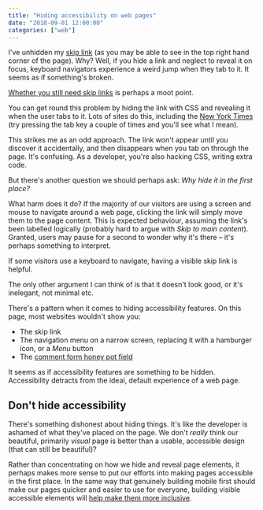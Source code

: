 ```yaml
---
title: "Hiding accessibility on web pages"
date: "2018-09-01 12:00:00"
categories: ["web"]
---
```



I've unhidden my [skip link](https://www.nomensa.com/blog/2004/what-are-skip-links) (as you may be able to see in the top right hand corner of the page). Why? Well, if you hide a link and neglect to reveal it on focus, keyboard navigators experience a weird jump when they tab to it. It seems as if something's broken.

[Whether you still need skip links](https://webaim.org/techniques/skipnav/#headings) is perhaps a moot point.

You can get round this problem by hiding the link with CSS and revealing it when the user tabs to it. Lots of sites do this, including the [New York Times](https://www.nytimes.com/) (try pressing the tab key a couple of times and you'll see what I mean).

This strikes me as an odd approach. The link won't appear until you discover it accidentally, and then disappears when you tab on through the page. It's confusing. As a developer, you're also hacking CSS, writing extra code.

But there's another question we should perhaps ask: _Why hide it in the first place?_

What harm does it do? If the majority of our visitors are using a screen and mouse to navigate around a web page, clicking the link will simply move them to the page content. This is expected behaviour, assuming the link's been labelled logically (probably hard to argue with _Skip to main content_). Granted, users may pause for a second to wonder why it's there – it's perhaps something to interpret.

If some visitors use a keyboard to navigate, having a visible skip link is helpful.

The only other argument I can think of is that it doesn't look good, or it's inelegant, not minimal etc.

There's a pattern when it comes to hiding accessibility features. On this page, most websites wouldn't show you:

- The skip link
- The navigation menu on a narrow screen, replacing it with a hamburger icon, or a _Menu_ button
- The [comment form honey pot field](/paternoster/posts/staticman-jekyll-comments/#set-up-anti-spam-with-a-simple-honey-pot-field)

It seems as if accessibility features are something to be hidden. Accessibility detracts from the ideal, default experience of a web page.

## Don't hide accessibility

There's something dishonest about hiding things. It's like the developer is ashamed of what they've placed on the page. We don't _really_ think our beautiful, primarily _visual_ page is better than a usable, accessible design (that can still be beautiful)?

Rather than concentrating on how we hide and reveal page elements, it perhaps makes more sense to put our efforts into making pages accessible in the first place. In the same way that genuinely building mobile first should make our pages quicker and easier to use for everyone, building visible accessible elements will [help make them more inclusive](/paternoster/posts/inclusive-design/).
